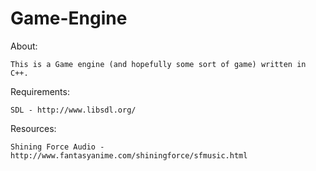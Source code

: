 Game-Engine
======

About:

	This is a Game engine (and hopefully some sort of game) written in C++. 

Requirements:

	SDL - http://www.libsdl.org/

Resources:

	Shining Force Audio - http://www.fantasyanime.com/shiningforce/sfmusic.html
